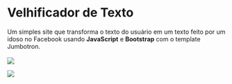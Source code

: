 # Velhificador de Texto
Um simples site que transforma o texto do usuário em um texto feito por um idoso no Facebook usando <b>JavaScript</b> e <b>Bootstrap</b> com o template Jumbotron.
<br>
<br>
<a href="https://hits.seeyoufarm.com"><img src="https://hits.seeyoufarm.com/api/count/incr/badge.svg?url=https%3A%2F%2Fgithub.com%2FBonavigo%2Fvelhificador&count_bg=%2379C83D&title_bg=%23555555&icon=&icon_color=%23E7E7E7&title=views&edge_flat=false"/></a>

<img src="https://i.imgur.com/FOjakNL.gif">
